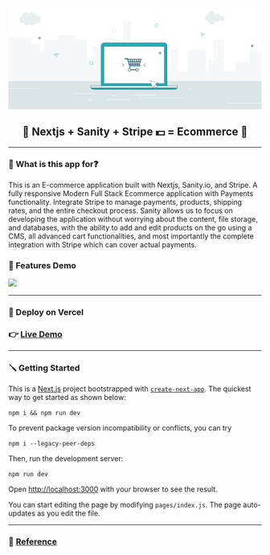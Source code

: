 <p align="center"> 
<img src="public/img/ecommerce.gif" alt="banner"/>
<h2 align="center">🎉 Nextjs + Sanity + Stripe 💵 = Ecommerce 🛒</h2>
</p>

---

### 🔎 What is this app for❓
This is an E-commerce application built with Nextjs, Sanity.io, and Stripe. A fully responsive Modern Full Stack Ecommerce application with Payments functionality. Integrate Stripe to manage payments, products, shipping rates, and the entire checkout process. Sanity allows us to focus on developing the application without worrying about the content, file storage, and databases, with the ability to add and edit products on the go using a CMS, all advanced cart functionalities, and most importantly the complete integration with Stripe which can cover actual payments. 

### 📢 Features Demo 

![](public/img/demo.gif)

---

### 🎈 Deploy on Vercel

### 👉 [Live Demo](https://nextjs-sanity-stripe-ecommerce.vercel.app/ "Ecommerce")

---

### 🪛 Getting Started

This is a [Next.js](https://nextjs.org/) project bootstrapped with [`create-next-app`](https://github.com/vercel/next.js/tree/canary/packages/create-next-app). The quickest way to get started as shown below:

    npm i && npm run dev

To prevent package version incompatibility or conflicts, you can try

    npm i --legacy-peer-deps

Then, run the development server:

    npm run dev


Open [http://localhost:3000](http://localhost:3000) with your browser to see the result.

You can start editing the page by modifying `pages/index.js`. The page auto-updates as you edit the file.

---

### 🚩 [Reference](https://youtu.be/4mOkFXyxfsU "Reference")